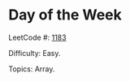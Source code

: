 # Day of the Week

LeetCode #: [1183](https://leetcode.com/problems/day-of-the-week/)

Difficulty: Easy.

Topics: Array.
